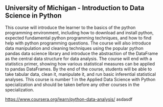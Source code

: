 ## University of Michigan - Introduction to Data Science in Python

This course will introduce the learner to the basics of the python programming environment, including how to download and install python, expected fundamental python programming techniques, and how to find help with python programming questions. The course will also introduce data manipulation and cleaning techniques using the popular python pandas data science library and introduce the abstraction of the DataFrame as the central data structure for data analysis. The course will end with a statistics primer, showing how various statistical measures can be applied to pandas DataFrames. By the end of the course, students will be able to take tabular data, clean it,  manipulate it, and run basic inferential statistical analyses. This course is number 1 in the Applied Data Science with Python specialization and should be taken before any other courses in the specialization.

https://www.coursera.org/learn/python-data-analysis/
asdasdf
